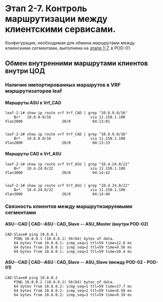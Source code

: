 # Этап 2-7. Контроль маршрутизации между клиентскими сервисами. 

Конфигурация, необходимая для обмена маршрутами между клиенскими сегментами, выполнена на [этапе 1-7](../POD-01/route_exchange.md), в POD-01.

## Обмен внутренними маршрутами клиентов внутри ЦОД
### Наличие импортированных маршрутов в VRF маршрутизаторов leaf
#### Маршруты ASU в Vrf_CAD
    leaf-2-1# show ip route vrf Vrf_CAD | grep "10.8.0.0/16"
        B>*   10.8.0.0/16                  via 11.150.1.100              Vlan2000                  20/0          04:13:01

        
    leaf-2-2# show ip route vrf Vrf_CAD | grep "10.8.0.0/16"
        B>*   10.8.0.0/16                  via 11.150.1.100              Vlan2000                  20/0          04:13:33


#### Маршруты CAD в Vrf_ASU
    leaf-2-1# show ip route vrf Vrf_ASU | grep "10.4.24.0/22"
        B>*   10.4.24.0/22                 via 11.150.1.100              Vlan3000                  20/0          04:14:42


    leaf-2-2# show ip route vrf Vrf_ASU | grep "10.4.24.0/22"
        B>*   10.4.24.0/22                 via 11.150.1.100              Vlan3000                  20/0          04:14:46


### Связность клиентов между маршрутизируемыми сегментами
#### ASU--CAD | CAD--ASU : CAD_Slave -- ASU_Master (внутри POD-02)
    CAD-Slave# ping 10.8.0.1
        PING 10.8.0.1 (10.8.0.1) 56(84) bytes of data.
        64 bytes from 10.8.0.1: icmp_seq=1 ttl=59 time=12.8 ms
        64 bytes from 10.8.0.1: icmp_seq=2 ttl=59 time=9.56 ms
        64 bytes from 10.8.0.1: icmp_seq=3 ttl=59 time=10.4 ms

#### ASU--CAD | CAD--ASU : CAD_Slave -- ASU_Slave (между POD-02 - POD-01)
    CAD-Slave# ping 10.8.0.2
        PING 10.8.0.2 (10.8.0.2) 56(84) bytes of data.
        64 bytes from 10.8.0.2: icmp_seq=1 ttl=59 time=17.7 ms
        64 bytes from 10.8.0.2: icmp_seq=2 ttl=59 time=8.58 ms
        64 bytes from 10.8.0.2: icmp_seq=3 ttl=59 time=9.39 ms

